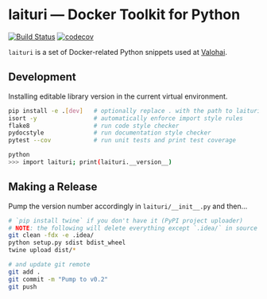 # laituri — Docker Toolkit for Python

[![Build Status](https://travis-ci.com/valohai/laituri.svg?branch=master)](https://travis-ci.com/valohai/laituri)
[![codecov](https://codecov.io/gh/valohai/laituri/branch/master/graph/badge.svg)](https://codecov.io/gh/valohai/laituri)

`laituri` is a set of Docker-related Python snippets used at [Valohai](https://valohai.com/).

## Development

Installing editable library version in the current virtual environment.

```bash
pip install -e .[dev]   # optionally replace . with the path to laituri source root
isort -y                # automatically enforce import style rules
flake8                  # run code style checker
pydocstyle              # run documentation style checker
pytest --cov            # run unit tests and print test coverage

python
>>> import laituri; print(laituri.__version__)
```

## Making a Release

Pump the version number accordingly in `laituri/__init__.py` and then...

```bash
# `pip install twine` if you don't have it (PyPI project uploader)
# NOTE: the following will delete everything except `.idea/` in source directory but not tracked by git!
git clean -fdx -e .idea/
python setup.py sdist bdist_wheel
twine upload dist/*

# and update git remote
git add .
git commit -m "Pump to v0.2"
git push
```
